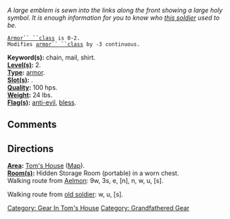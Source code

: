 *A large emblem is sewn into the links along the front showing a large
holy symbol. It is enough information for you to know who [this
soldier](Tom "wikilink") used to be.*

[`Armor`` ``class`](Armor_Values "wikilink")` is 0-2.`  
`Modifies `[`armor`` ``class`](Armor_Class "wikilink")` by -3 continuous.`

**Keyword(s):** chain, mail, shirt.  
**[Level(s)](Object_Level "wikilink"):** 2.  
**[Type](:Category:_Object_Types "wikilink"):**
[armor](:Category:_Armor "wikilink").  
**[Slot(s)](Object_Slots "wikilink"):** <worn on body>.  
**[Quality](Object_Quality "wikilink"):** 100 hps.  
**[Weight](Object_Weight "wikilink"):** 24 lbs.  
**[Flag(s)](:Category:_Object_Flags "wikilink"):**
[anti-evil](Anti-Evil_Flag "wikilink"),
[bless](Bless_Flag "wikilink").  

## Comments

## Directions

**[Area](:Category:_Areas "wikilink"):** [Tom's
House](:Category:_Tom's_House "wikilink")
([Map](Tom's_House_Map "wikilink")).  
**[Room(s)](:Category:_Rooms "wikilink"):** Hidden Storage Room
(portable) in a worn chest.  
Walking route from [Aelmon](Aelmon "wikilink"): 9w, 3s, e, \[n\], n, w,
u, \[s\].

Walking route from [old soldier](Tom "wikilink"): w, u, \[s\].

[Category: Gear In Tom's
House](Category:_Gear_In_Tom's_House "wikilink") [Category:
Grandfathered Gear](Category:_Grandfathered_Gear "wikilink")
